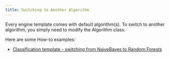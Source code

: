 ```yaml
---
title: Switching to Another Algorithm
---
```


Every engine template comes with default algorithm(s). To switch to another algorithm, you simply need to modify the Algorithm class.

Here are some How-to examples:

* [Classification template - switching from NaiveBayes to Random Forests](/templates/classification/add-algorithm/)
